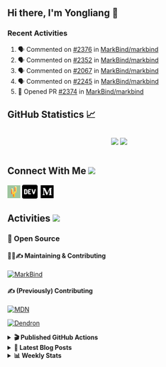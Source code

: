 ## Hi there, I'm Yongliang 👋

### Recent Activities

<!--START_SECTION:activity-->
1. 🗣 Commented on [#2376](https://github.com/MarkBind/markbind/issues/2376#issuecomment-1793607659) in [MarkBind/markbind](https://github.com/MarkBind/markbind)
2. 🗣 Commented on [#2352](https://github.com/MarkBind/markbind/issues/2352#issuecomment-1783741936) in [MarkBind/markbind](https://github.com/MarkBind/markbind)
3. 🗣 Commented on [#2067](https://github.com/MarkBind/markbind/issues/2067#issuecomment-1774886334) in [MarkBind/markbind](https://github.com/MarkBind/markbind)
4. 🗣 Commented on [#2245](https://github.com/MarkBind/markbind/issues/2245#issuecomment-1774870774) in [MarkBind/markbind](https://github.com/MarkBind/markbind)
5. 💪 Opened PR [#2374](https://github.com/MarkBind/markbind/pull/2374) in [MarkBind/markbind](https://github.com/MarkBind/markbind)
<!--END_SECTION:activity-->

## GitHub Statistics :chart_with_upwards_trend:
<div align="center">
<div style="display: flex; align-items: center; justify-content: center;">

[![](https://github-readme-stats-tlylt.vercel.app/api?username=tlylt&show_icons=true&theme=tokyonight&hide_border=true&locale=en)](https://github.com/tlylt)
[![](https://github-readme-streak-stats.herokuapp.com/?user=tlylt&theme=tokyonight&hide_border=true)](https://github.com/tlylt)
</div>
</div>

## Connect With Me <img src="https://media.giphy.com/media/2wh5K5yE3ulp3xgYcG/giphy-downsized.gif" width="30">

<a href="https://www.yongliangliu.com/" target="_blank"><img align="center" src="static/site-icon.png" alt="yongliangliu.com" height="29" width="29" /></a>
<a href="https://dev.to/tlylt" target="_blank"><img align="center" src="static/dev-badge.svg" alt="dev.to/tlylt" height="35" width="35" /></a>
<a href="https://tlylt.medium.com" target="_blank"><img align="center" src="static/medium.png" alt="tlylt.medium.com" height="35" width="35" /></a>

## Activities <img src="https://media.giphy.com/media/WUlplcMpOCEmTGBtBW/giphy.gif" width="30">

### 🔭 Open Source

#### 👷‍♂️✍️ Maintaining & Contributing
[![MarkBind](https://github-readme-stats-tlylt.vercel.app/api/pin/?username=markbind&repo=markbind)](https://github.com/MarkBind/markbind)

#### ✍️ (Previously) Contributing
[![MDN](https://github-readme-stats-tlylt.vercel.app/api/pin/?username=mdn&repo=content)](https://github.com/mdn/content/issues?q=is%3Aopen+involves%3A%40me+sort%3Aupdated-desc)

[![Dendron](https://github-readme-stats-tlylt.vercel.app/api/pin/?username=dendronhq&repo=dendron)](https://github.com/dendronhq/dendron/issues?q=is%3Aopen+involves%3A%40me+sort%3Aupdated-desc)

<details>
<summary> <b>🎬 Published GitHub Actions </b> </summary>

[![install-graphviz](https://github-readme-stats-tlylt.vercel.app/api/pin/?username=tlylt&repo=install-graphviz)](https://github.com/tlylt/install-graphviz)

[![reposense-action](https://github-readme-stats-tlylt.vercel.app/api/pin/?username=tlylt&repo=reposense-action)](https://github.com/tlylt/reposense-action)

[![markbin-action](https://github-readme-stats-tlylt.vercel.app/api/pin/?username=markbind&repo=markbind-action)](https://github.com/MarkBind/markbind-action)

</details>

<details>
<summary> <b>📕 Latest Blog Posts</b> </summary>

<!-- BLOG-POST-LIST:START -->
- [End of Year 3 Sem 2](https://yongliangliu.com/blog/end-of-year-3-sem-2)
- [Deploy a ChatGPT API Server in no time](https://yongliangliu.com/blog/chatgpt-nextjs-server)
- [Creating a regex-based Markdown parser in TypeScript](https://yongliangliu.com/blog/rmark)
- [Create VSCode Snippets for Markdown Blog Workflows](https://yongliangliu.com/blog/vscode-snippets)
- [Brag Doc 2023](https://yongliangliu.com/blog/brag-doc-2023)
<!-- BLOG-POST-LIST:END -->

</details>

<details>
<summary> <b>📊 Weekly Stats</b> </summary>

<!--START_SECTION:waka-->
![Code Time](http://img.shields.io/badge/Code%20Time-1%2C154%20hrs%2020%20mins-blue)

**🐱 My GitHub Data** 

> 📦 664.5 kB Used in GitHub's Storage 
 > 
> 🏆 1,611 Contributions in the Year 2023
 > 
> 🚫 Not Opted to Hire
 > 
> 📜 174 Public Repositories 
 > 
> 🔑 40 Private Repositories 
 > 
**I'm an Early 🐤** 

```text
🌞 Morning                3924 commits        ███████░░░░░░░░░░░░░░░░░░   29.26 % 
🌆 Daytime                3596 commits        ███████░░░░░░░░░░░░░░░░░░   26.81 % 
🌃 Evening                5008 commits        █████████░░░░░░░░░░░░░░░░   37.34 % 
🌙 Night                  885 commits         ██░░░░░░░░░░░░░░░░░░░░░░░   06.60 % 
```
📅 **I'm Most Productive on Wednesday** 

```text
Monday                   1755 commits        ███░░░░░░░░░░░░░░░░░░░░░░   13.08 % 
Tuesday                  1919 commits        ████░░░░░░░░░░░░░░░░░░░░░   14.31 % 
Wednesday                2157 commits        ████░░░░░░░░░░░░░░░░░░░░░   16.08 % 
Thursday                 1676 commits        ███░░░░░░░░░░░░░░░░░░░░░░   12.50 % 
Friday                   1744 commits        ███░░░░░░░░░░░░░░░░░░░░░░   13.00 % 
Saturday                 2063 commits        ████░░░░░░░░░░░░░░░░░░░░░   15.38 % 
Sunday                   2099 commits        ████░░░░░░░░░░░░░░░░░░░░░   15.65 % 
```


📊 **This Week I Spent My Time On** 

```text
🕑︎ Time Zone: Asia/Singapore

💬 Programming Languages: 
No Activity Tracked This Week
```


 Last Updated on 06/11/2023 00:47:10 UTC
<!--END_SECTION:waka-->

</details>
